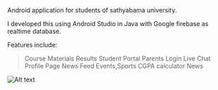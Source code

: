 
Android application for students of sathyabama university.

I developed this using Android Studio in Java with Google firebase as realtime database.

Features include:
>Course Materials
>Results
>Student Portal
>Parents Login
>Live Chat
>Profile Page
>News Feed
>Events,Sports
>CGPA calculator
>News

![Alt text](/relative/path/to/img.jpg?raw=true "Optional Title")
